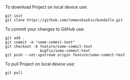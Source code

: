To download Project on local device use: 
```
git init
git clone https://github.com/romanskaskiv/bundallo.git
```

To commit your changes to GitHub use:
```
git add .
git commit -m "some-commit-text"
git checkout -b feature/some-commit-text
                bugfix/some-commit-text
git push --set-upstream origin feature/some-commit-text
```

To pull Project on local device use:
```
git pull
```
